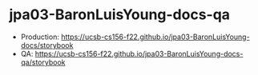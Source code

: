 # jpa03-BaronLuisYoung-docs-qa

* Production: <https://ucsb-cs156-f22.github.io/jpa03-BaronLuisYoung-docs/storybook>
* QA:  <https://ucsb-cs156-f22.github.io/jpa03-BaronLuisYoung-docs-qa/storybook>
